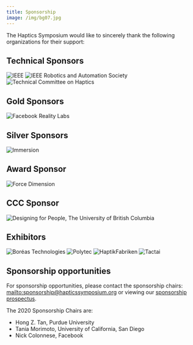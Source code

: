 ```yaml
---
title: Sponsorship
image: /img/bg07.jpg
---
```

The Haptics Symposium would like to sincerely thank the following organizations for their support: 

## Technical Sponsors

<img src="/img/ieee_logo.png" alt="IEEE" class="mt-2 mb-2 w-25-l w-50-m w-75-s w-100-xs" />

<img src="/img/ieee_ras_logo.png" alt="IEEE Robotics and Automation Society" class="mt-2 mb-2 w-25-l w-50-m w-75-s w-100-xs" />

<img src="/img/tch_logo.png" alt="Technical Committee on Haptics" class="mt-2 mb-2 w-25-l w-50-m w-75-s w-100-xs" />

## Gold Sponsors

<img src="/img/09.frl-blue-stacked-600dpi-01.png" alt="Facebook Reality Labs" class="mt-2 mb-2 w-25-l w-50-m w-75-s w-100-xs" />

## Silver Sponsors

<img src="/img/immersion_h_90k.png" alt="Immersion" class="mt-2 mb-2 w-25-l w-50-m w-75-s w-100-xs" />

## Award Sponsor

<img src="/img/02.forcedimension_logo-fd-300-dpi-.png" alt="Force Dimension" class="mt-2 mb-2 w-25-l w-50-m w-75-s w-100-xs" />

## CCC Sponsor

<img src="/img/05.dfp_logo_ubc_lg_bkg_rgb_3x.png" alt="Designing for People, The University of British Columbia" class="mt-2 mb-2 w-25-l w-50-m w-75-s w-100-xs" />

## Exhibitors

<img src="/img/01.boréas-logo.jpg" alt="Boréas Technologies" class="mt-2 mb-2 w-25-l w-50-m w-75-s w-100-xs" />

<img src="/img/03.polytec_logo_2008_25m100y.jpg" alt="Polytec" class="mt-2 mb-2 w-25-l w-50-m w-75-s w-100-xs" />

<img src="/img/10.haptikfabriken-logo-300x75-png-transparent.png" alt="HaptikFabriken" class="mt-2 mb-2 w-25-l w-50-m w-75-s w-100-xs" />

<img src="/img/06.tactai-logo.png" alt="Tactai" class="mt-2 mb-2 w-25-l w-50-m w-75-s w-100-xs" />

## Sponsorship opportunities

For sponsorship opportunities, please contact the sponsorship chairs: <mailto:sponsorship@hapticssymposium.org> or viewing our [sponsorship prospectus](https://hapticssymposium.org/haptics2020/files/IEEEHS2020SponsorshipProspectus.pdf).

The 2020 Sponsorship Chairs are:

* Hong Z. Tan, Purdue University
* Tania Morimoto, University of California, San Diego
* Nick Colonnese, Facebook
